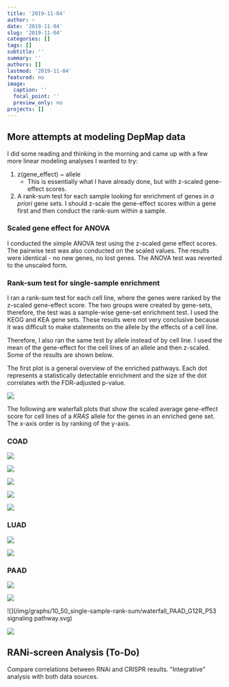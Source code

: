 ```yaml
---
title: '2019-11-04'
author: ~
date: '2019-11-04'
slug: '2019-11-04'
categories: []
tags: []
subtitle: ''
summary: ''
authors: []
lastmod: '2019-11-04'
featured: no
image:
  caption: ''
  focal_point: ''
  preview_only: no
projects: []
---
```



## More attempts at modeling DepMap data

I did some reading and thinking in the morning and came up with a few more linear modeling analyses I wanted to try:

1. z(gene_effect) ~ allele
    + This is essentially what I have already done, but with z-scaled gene-effect scores.
2. A rank-sum test for each sample looking for enrichment of genes in *a priori* gene sets. I should z-scale the gene-effect scores within a gene first and then conduct the rank-sum within a sample.

### Scaled gene effect for ANOVA

I conducted the simple ANOVA test using the z-scaled gene effect scores.
The pairwise test was also conducted on the scaled values.
The results were identical - no new genes, no lost genes.
The ANOVA test was reverted to the unscaled form.

### Rank-sum test for single-sample enrichment

I ran a rank-sum test for each cell line, where the genes were ranked by the z-scaled gene-effect score.
The two groups were created by gene-sets, therefore, the test was a sample-wise gene-set enrichment test.
I used the KEGG and KEA gene sets.
These results were not very conclusive because it was difficult to make statements on the allele by the effects of a cell line.

Therefore, I also ran the same test by allele instead of by cell line.
I used the mean of the gene-effect for the cell lines of an allele and then  z-scaled.
Some of the results are shown below.

The first plot is a general overview of the enriched pathways.
Each dot represents a statistically detectable enrichment and the size of the dot correlates with the FDR-adjusted p-value.

![](/img/graphs/10_50_single-sample-rank-sum/enriched_gene_sets.svg)

The following are waterfall plots that show the scaled average gene-effect score for cell lines of a *KRAS* allele for the genes in an enriched gene set.
The x-axis order is by ranking of the y-axis.

### COAD

![](/img/graphs/10_50_single-sample-rank-sum/waterfall_COAD_G12D_HIPK2.svg)

![](/img/graphs/10_50_single-sample-rank-sum/waterfall_COAD_G12V_CDK14.svg)

![](/img/graphs/10_50_single-sample-rank-sum/waterfall_COAD_G12D_ABL2.svg)

![](/img/graphs/10_50_single-sample-rank-sum/waterfall_COAD_G12D_PRKCH.svg)

![](/img/graphs/10_50_single-sample-rank-sum/waterfall_COAD_G12D_MAP2K1.svg)

### LUAD

![](/img/graphs/10_50_single-sample-rank-sum/waterfall_LUAD_G12V_DYRK2.svg)

![](/img/graphs/10_50_single-sample-rank-sum/waterfall_LUAD_G12C_MAPK7.svg)

### PAAD

![](/img/graphs/10_50_single-sample-rank-sum/waterfall_PAAD_G12V_PRKCH.svg)

![](/img/graphs/10_50_single-sample-rank-sum/waterfall_PAAD_G12D_PRKCE.svg)

![](/img/graphs/10_50_single-sample-rank-sum/waterfall_PAAD_G12R_P53 signaling pathway.svg)

![](/img/graphs/10_50_single-sample-rank-sum/waterfall_PAAD_G12R_MAP3K8.svg)


## RANi-screen Analysis (To-Do)

Compare correlations between RNAi and CRISPR results.
"Integrative" analysis with both data sources.
